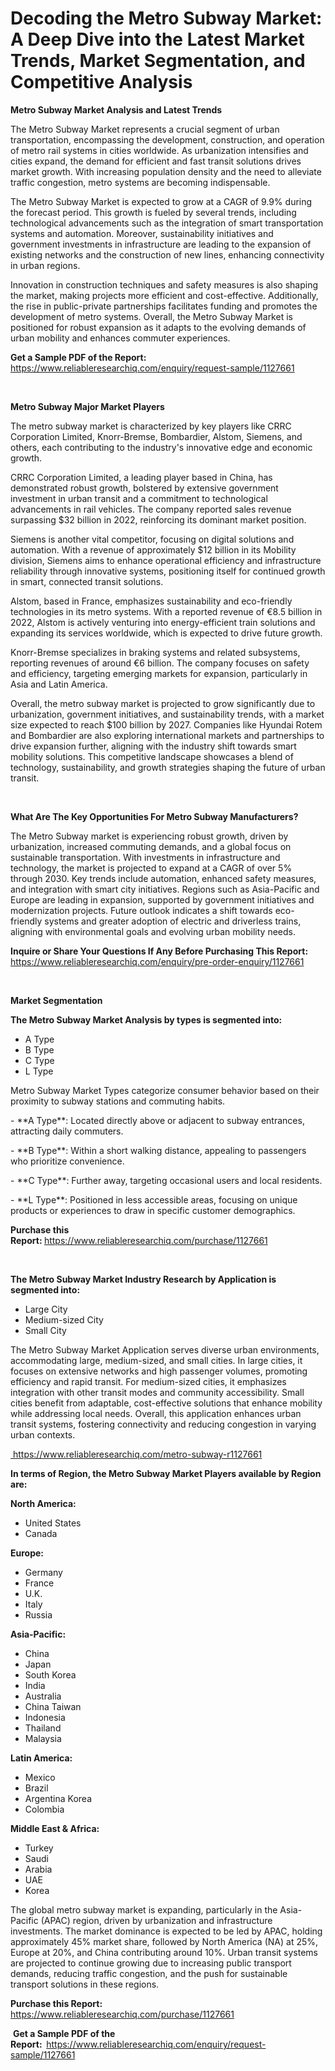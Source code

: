 <p><h1>Decoding the Metro Subway Market: A Deep Dive into the Latest Market Trends, Market Segmentation, and Competitive Analysis</h1></p><p><strong>Metro Subway Market Analysis and Latest Trends</strong></p>
<p><p>The Metro Subway Market represents a crucial segment of urban transportation, encompassing the development, construction, and operation of metro rail systems in cities worldwide. As urbanization intensifies and cities expand, the demand for efficient and fast transit solutions drives market growth. With increasing population density and the need to alleviate traffic congestion, metro systems are becoming indispensable.</p><p>The Metro Subway Market is expected to grow at a CAGR of 9.9% during the forecast period. This growth is fueled by several trends, including technological advancements such as the integration of smart transportation systems and automation. Moreover, sustainability initiatives and government investments in infrastructure are leading to the expansion of existing networks and the construction of new lines, enhancing connectivity in urban regions.</p><p>Innovation in construction techniques and safety measures is also shaping the market, making projects more efficient and cost-effective. Additionally, the rise in public-private partnerships facilitates funding and promotes the development of metro systems. Overall, the Metro Subway Market is positioned for robust expansion as it adapts to the evolving demands of urban mobility and enhances commuter experiences.</p></p>
<p><strong>Get a Sample PDF of the Report:&nbsp;</strong> <a href="https://www.reliableresearchiq.com/enquiry/request-sample/1127661?utm_campaign=2952&utm_medium=2&utm_source=Github&utm_content=ia&utm_term=17042025&utm_id=metro-subway">https://www.reliableresearchiq.com/enquiry/request-sample/1127661</a></p>
<p>&nbsp;</p>
<p><strong>Metro Subway Major Market Players</strong></p>
<p><p>The metro subway market is characterized by key players like CRRC Corporation Limited, Knorr-Bremse, Bombardier, Alstom, Siemens, and others, each contributing to the industry's innovative edge and economic growth. </p><p>CRRC Corporation Limited, a leading player based in China, has demonstrated robust growth, bolstered by extensive government investment in urban transit and a commitment to technological advancements in rail vehicles. The company reported sales revenue surpassing $32 billion in 2022, reinforcing its dominant market position.</p><p>Siemens is another vital competitor, focusing on digital solutions and automation. With a revenue of approximately $12 billion in its Mobility division, Siemens aims to enhance operational efficiency and infrastructure reliability through innovative systems, positioning itself for continued growth in smart, connected transit solutions.</p><p>Alstom, based in France, emphasizes sustainability and eco-friendly technologies in its metro systems. With a reported revenue of €8.5 billion in 2022, Alstom is actively venturing into energy-efficient train solutions and expanding its services worldwide, which is expected to drive future growth.</p><p>Knorr-Bremse specializes in braking systems and related subsystems, reporting revenues of around €6 billion. The company focuses on safety and efficiency, targeting emerging markets for expansion, particularly in Asia and Latin America.</p><p>Overall, the metro subway market is projected to grow significantly due to urbanization, government initiatives, and sustainability trends, with a market size expected to reach $100 billion by 2027. Companies like Hyundai Rotem and Bombardier are also exploring international markets and partnerships to drive expansion further, aligning with the industry shift towards smart mobility solutions. This competitive landscape showcases a blend of technology, sustainability, and growth strategies shaping the future of urban transit.</p></p>
<p>&nbsp;</p>
<p><strong>What Are The Key Opportunities For Metro Subway Manufacturers?</strong></p>
<p><p>The Metro Subway market is experiencing robust growth, driven by urbanization, increased commuting demands, and a global focus on sustainable transportation. With investments in infrastructure and technology, the market is projected to expand at a CAGR of over 5% through 2030. Key trends include automation, enhanced safety measures, and integration with smart city initiatives. Regions such as Asia-Pacific and Europe are leading in expansion, supported by government initiatives and modernization projects. Future outlook indicates a shift towards eco-friendly systems and greater adoption of electric and driverless trains, aligning with environmental goals and evolving urban mobility needs.</p></p>
<p><strong>Inquire or Share Your Questions If Any Before Purchasing This Report:</strong> <a href="https://www.reliableresearchiq.com/enquiry/pre-order-enquiry/1127661?utm_campaign=2952&utm_medium=2&utm_source=Github&utm_content=ia&utm_term=17042025&utm_id=metro-subway">https://www.reliableresearchiq.com/enquiry/pre-order-enquiry/1127661</a></p>
<p>&nbsp;</p>
<p><strong>Market Segmentation</strong></p>
<p><strong>The Metro Subway Market Analysis by types is segmented into:</strong></p>
<p><ul><li>A Type</li><li>B Type</li><li>C Type</li><li>L Type</li></ul></p>
<p><p>Metro Subway Market Types categorize consumer behavior based on their proximity to subway stations and commuting habits. </p><p>- **A Type**: Located directly above or adjacent to subway entrances, attracting daily commuters.</p><p>- **B Type**: Within a short walking distance, appealing to passengers who prioritize convenience.</p><p>- **C Type**: Further away, targeting occasional users and local residents.</p><p>- **L Type**: Positioned in less accessible areas, focusing on unique products or experiences to draw in specific customer demographics.</p></p>
<p><strong>Purchase this Report:&nbsp;</strong><a href="https://www.reliableresearchiq.com/purchase/1127661?utm_campaign=2952&utm_medium=2&utm_source=Github&utm_content=ia&utm_term=17042025&utm_id=metro-subway">https://www.reliableresearchiq.com/purchase/1127661</a></p>
<p>&nbsp;</p>
<p><strong>The Metro Subway Market Industry Research by Application is segmented into:</strong></p>
<p><ul><li>Large City</li><li>Medium-sized City</li><li>Small City</li></ul></p>
<p><p>The Metro Subway Market Application serves diverse urban environments, accommodating large, medium-sized, and small cities. In large cities, it focuses on extensive networks and high passenger volumes, promoting efficiency and rapid transit. For medium-sized cities, it emphasizes integration with other transit modes and community accessibility. Small cities benefit from adaptable, cost-effective solutions that enhance mobility while addressing local needs. Overall, this application enhances urban transit systems, fostering connectivity and reducing congestion in varying urban contexts.</p></p>
<p><a href="https://www.reliableresearchiq.com/metro-subway-r1127661?utm_campaign=2952&utm_medium=2&utm_source=Github&utm_content=ia&utm_term=17042025&utm_id=metro-subway">&nbsp;https://www.reliableresearchiq.com/metro-subway-r1127661</a></p>
<p><strong>In terms of Region, the Metro Subway Market Players available by Region are:</strong></p>
<p>
    <p> <strong> North America: </strong>
        <ul>
            <li>United States</li>
            <li>Canada</li>
        </ul>
        </p> 
    <p> <strong> Europe: </strong>
        <ul>
            <li>Germany</li>
            <li>France</li>
            <li>U.K.</li>
            <li>Italy</li>
            <li>Russia</li>
        </ul>
        </p> 
    <p> <strong> Asia-Pacific: </strong>
        <ul>
            <li>China</li>
            <li>Japan</li>
            <li>South Korea</li>
            <li>India</li>
            <li>Australia</li>
            <li>China Taiwan</li>
            <li>Indonesia</li>
            <li>Thailand</li>
            <li>Malaysia</li>
        </ul>
        </p> 
    <p> <strong> Latin America: </strong>
        <ul>
            <li>Mexico</li>
            <li>Brazil</li>
            <li>Argentina Korea</li>
            <li>Colombia</li>
        </ul>
        </p> 
    <p> <strong> Middle East & Africa: </strong>
        <ul>
            <li>Turkey</li>
            <li>Saudi</li>
            <li>Arabia</li>
            <li>UAE</li>
            <li>Korea</li>
        </ul>
    </p>
    </p>
<p><p>The global metro subway market is expanding, particularly in the Asia-Pacific (APAC) region, driven by urbanization and infrastructure investments. The market dominance is expected to be led by APAC, holding approximately 45% market share, followed by North America (NA) at 25%, Europe at 20%, and China contributing around 10%. Urban transit systems are projected to continue growing due to increasing public transport demands, reducing traffic congestion, and the push for sustainable transport solutions in these regions.</p></p>
<p><strong>Purchase this Report: </strong><a href="https://www.reliableresearchiq.com/purchase/1127661?utm_campaign=2952&utm_medium=2&utm_source=Github&utm_content=ia&utm_term=17042025&utm_id=metro-subway">https://www.reliableresearchiq.com/purchase/1127661</a></p>
<p>&nbsp;<strong>Get a Sample PDF of the Report:&nbsp;&nbsp;</strong><a href="https://www.reliableresearchiq.com/enquiry/request-sample/1127661?utm_campaign=2952&utm_medium=2&utm_source=Github&utm_content=ia&utm_term=17042025&utm_id=metro-subway">https://www.reliableresearchiq.com/enquiry/request-sample/1127661</a></p>
<p><strong></strong></p>
<p><p></p><p></p><p></p></p>